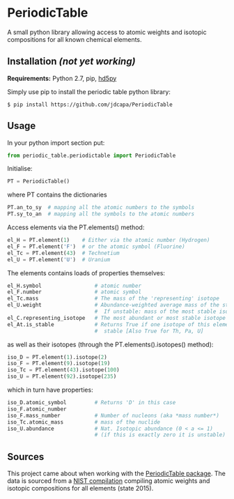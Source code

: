 PeriodicTable
======================

A small python library allowing access to atomic weights and isotopic
 compositions for all known chemical elements.

Installation *(not yet working)*
------------

**Requirements:** Python 2.7, pip,
 [hd5py](http://docs.h5py.org/en/latest/index.html)

Simply use pip to install the periodic table python library:

    $ pip install https://github.com/jdcapa/PeriodicTable

Usage
-----

In your python import section put:

```python
from periodic_table.periodictable import PeriodicTable
```

Initialise:

```python
PT = PeriodicTable()
```

where PT contains the dictionaries

```python
PT.an_to_sy  # mapping all the atomic numbers to the symbols
PT.sy_to_an  # mapping all the symbols to the atomic numbers
```

Access elements via the PT.elements() method:

```python
el_H = PT.element(1)    # Either via the atomic number (Hydrogen)
el_F = PT.element('F')  # or the atomic symbol (Fluorine)
el_Tc = PT.element(43)  # Technetium
el_U = PT.element('U')  # Uranium
```

The elements contains loads of properties themselves:

```python
el_H.symbol                 # atomic number
el_F.number                 # atomic symbol
el_Tc.mass                  # The mass of the 'representing' isotope
el_U.weight                 # Abundance-weighted average mass of the stable isotopes
                            #  If unstable: mass of the most stable isotope
el_C.representing_isotope   # The most abundant or most stable isotope
el_At.is_stable             # Returns True if one isotope of this element is
                            #  stable [Also True for Th, Pa, U]
```
as well as their isotopes (through the PT.elements().isotopes() method):

```python
iso_D = PT.element(1).isotope(2)
iso_F = PT.element(9).isotope(19)
iso_Tc = PT.element(43).isotope(100)
iso_U = PT.element(92).isotope(235)
```

which in turn have properties:

```python
iso_D.atomic_symbol         # Returns 'D' in this case
iso_F.atomic_number
iso_F.mass_number           # Number of nucleons (aka *mass number*)
iso_Tc.atomic_mass          # mass of the nuclide
iso_U.abundance             # Nat. Isotopic abundance (0 < a <= 1)
                            # (if this is exactly zero it is unstable)
```


Sources
-------

This project came about when working with the
[PeriodicTable package](http://www.reflectometry.org/danse/elements.html).
The data is sourced from a
[NIST compilation](http://www.nist.gov/pml/data/comp.cfm)
compiling atomic weights and isotopic compositions for all elements
(state 2015).

